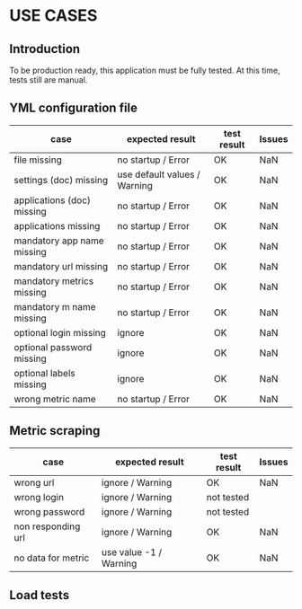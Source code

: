 # USE CASES

## Introduction

To be production ready, this application must be fully tested. At this time,
tests still are manual.

## YML configuration file

| case                       | expected result                  | test result | Issues |
| -------------------------- | -------------------------------- | ----------- | ------ |
| file missing               | no startup / Error               | OK          | NaN    |
| settings (doc) missing     | use default values / Warning     | OK          | NaN    |
| applications (doc) missing | no startup / Error               | OK          | NaN    |
| applications missing       | no startup / Error               | OK          | NaN    |
| mandatory app name missing | no startup / Error               | OK          | NaN    | 
| mandatory url missing      | no startup / Error               | OK          | NaN    |
| mandatory metrics missing  | no startup / Error               | OK          | NaN    |
| mandatory m name missing   | no startup / Error               | OK          | NaN    |
| optional login missing     | ignore                           | OK          | NaN    |
| optional password missing  | ignore                           | OK          | NaN    |
| optional labels missing    | ignore                           | OK          | NaN    |
| wrong metric name          | no startup / Error               | OK          | NaN    |


## Metric scraping

| case                       | expected result                  | test result | Issues |
| -------------------------- | -------------------------------- | ----------- | ------ |
| wrong url                  | ignore / Warning                 | OK          | NaN    |
| wrong login                | ignore / Warning                 | not tested  |        |
| wrong password             | ignore / Warning                 | not tested  |        |
| non responding url         | ignore / Warning                 | OK          | NaN    |
| no data for metric         | use value -1 / Warning           | OK          | NaN    |

## Load tests

